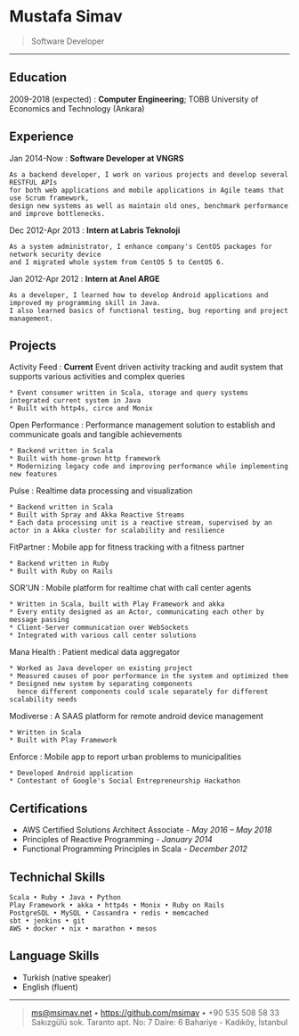 Mustafa Simav
============

>  Software Developer

----


Education
---------

2009-2018 (expected)
:   **Computer Engineering**; TOBB University of Economics and Technology (Ankara)


Experience
----------

Jan 2014-Now
:   **Software Developer at VNGRS**

    As a backend developer, I work on various projects and develop several RESTFUL APIs
    for both web applications and mobile applications in Agile teams that use Scrum framework,
    design new systems as well as maintain old ones, benchmark performance and improve bottlenecks.


Dec 2012-Apr 2013
:    **Intern at Labris Teknoloji**

    As a system administrator, I enhance company's CentOS packages for network security device
    and I migrated whole system from CentOS 5 to CentOS 6.

Jan 2012-Apr 2012
:   **Intern at Anel ARGE**

    As a developer, I learned how to develop Android applications and improved my programming skill in Java.
    I also learned basics of functional testing, bug reporting and project management.


Projects
--------------------

Activity Feed
:   **Current** Event driven activity tracking and audit system that supports various activities and complex queries

    * Event consumer written in Scala, storage and query systems integrated current system in Java
    * Built with http4s, circe and Monix

Open Performance
:   Performance management solution to establish and communicate goals and tangible achievements

    * Backend written in Scala
    * Built with home-grown http framework
    * Modernizing legacy code and improving performance while implementing new features

Pulse
:   Realtime data processing and visualization

    * Backend written in Scala
    * Built with Spray and Akka Reactive Streams
    * Each data processing unit is a reactive stream, supervised by an actor in a Akka cluster for scalability and resilience

FitPartner
:   Mobile app for fitness tracking with a fitness partner

    * Backend written in Ruby
    * Built with Ruby on Rails

SOR'UN
:   Mobile platform for realtime chat with call center agents

    * Written in Scala, built with Play Framework and akka
    * Every entity designed as an Actor, communicating each other by message passing
    * Client-Server communication over WebSockets
    * Integrated with various call center solutions

Mana Health
:   Patient medical data aggregator

    * Worked as Java developer on existing project
    * Measured causes of poor performance in the system and optimized them
    * Designed new system by separating components
      hence different components could scale separately for different scalability needs

Modiverse
:   A SAAS platform for remote android device management

    * Written in Scala
    * Built with Play Framework

Enforce
:   Mobile app to report urban problems to municipalities

    * Developed Android application
    * Contestant of Google's Social Entrepreneurship Hackathon

Certifications
----------------------------------------

* AWS Certified Solutions Architect Associate - *May 2016 – May 2018*
* Principles of Reactive Programming - *January 2014*
* Functional Programming Principles in Scala - *December 2012*

Technichal Skills
----------------------------------------

    Scala • Ruby • Java • Python
    Play Framework • akka • http4s • Monix • Ruby on Rails
    PostgreSQL • MySQL • Cassandra • redis • memcached
    sbt • jenkins • git
    AWS • docker • nix • marathon • mesos


Language Skills
----------------------------------------

* Turkish (native speaker)
* English (fluent)


----

> <ms@msimav.net> • <https://github.com/msimav> • +90 535 508 58 33\
> Sakızgülü sok. Taranto apt. No: 7 Daire: 6 Bahariye - Kadıköy, İstanbul
